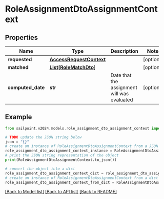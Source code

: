 # RoleAssignmentDtoAssignmentContext


## Properties

Name | Type | Description | Notes
------------ | ------------- | ------------- | -------------
**requested** | [**AccessRequestContext**](AccessRequestContext.md) |  | [optional] 
**matched** | [**List[RoleMatchDto]**](RoleMatchDto.md) |  | [optional] 
**computed_date** | **str** | Date that the assignment will was evaluated | [optional] 

## Example

```python
from sailpoint.v2024.models.role_assignment_dto_assignment_context import RoleAssignmentDtoAssignmentContext

# TODO update the JSON string below
json = "{}"
# create an instance of RoleAssignmentDtoAssignmentContext from a JSON string
role_assignment_dto_assignment_context_instance = RoleAssignmentDtoAssignmentContext.from_json(json)
# print the JSON string representation of the object
print(RoleAssignmentDtoAssignmentContext.to_json())

# convert the object into a dict
role_assignment_dto_assignment_context_dict = role_assignment_dto_assignment_context_instance.to_dict()
# create an instance of RoleAssignmentDtoAssignmentContext from a dict
role_assignment_dto_assignment_context_from_dict = RoleAssignmentDtoAssignmentContext.from_dict(role_assignment_dto_assignment_context_dict)
```
[[Back to Model list]](../README.md#documentation-for-models) [[Back to API list]](../README.md#documentation-for-api-endpoints) [[Back to README]](../README.md)


